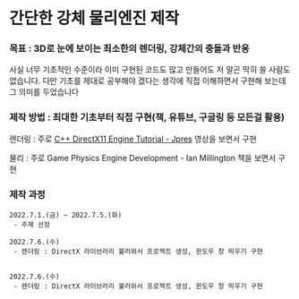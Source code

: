 # 간단한 강체 물리엔진 제작
### 목표 : 3D로 눈에 보이는 최소한의 렌더링, 강체간의 충돌과 반응

사실 너무 기초적인 수준이라 이미 구현된 코드도 많고 만들어도 저 말곤 딱히 쓸 사람도 없습니다. 다만 기초를 제대로 공부해야 겠다는 생각에 직접 이해하면서 구현해 보는데 그 의미를 두었습니다

### 제작 방법 : 최대한 기초부터 직접 구현(책, 유튜브, 구글링 등 모든걸 활용)

렌더링 : 주로 [C++ DirectX11 Engine Tutorial - Jpres](https://www.youtube.com/watch?v=gQIG77PfLgo&list=PLcacUGyBsOIBlGyQQWzp6D1Xn6ZENx9Y2) 영상을 보면서 구현
  
물리 : 주로 Game Physics Engine Development - Ian Millington 책을 보면서 구현

### 제작 과정
    
    2022.7.1.(금) ~ 2022.7.5.(화)
     - 주제 선정

    2022.7.6.(수)
     - 렌더링 : DirectX 라이브러리 불러와서 프로젝트 생성, 윈도우 창 띄우기 구현
 

    2022.7.6.(수)
     - 렌더링 : DirectX 라이브러리 불러와서 프로젝트 생성, 윈도우 창 띄우기 구현
 
